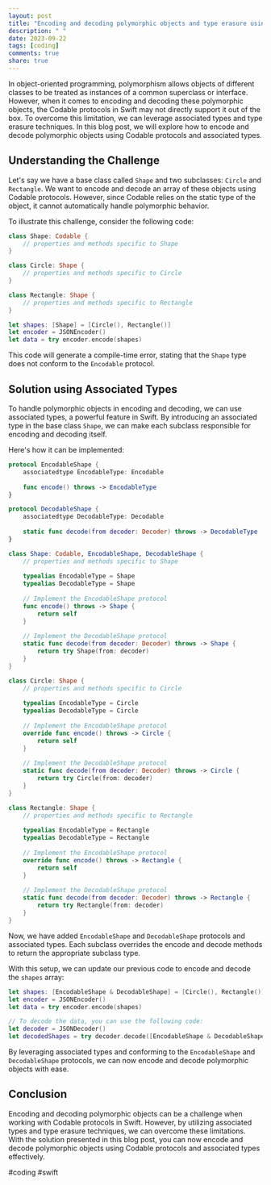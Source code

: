 ```yaml
---
layout: post
title: "Encoding and decoding polymorphic objects and type erasure using Codable protocols and associated types"
description: " "
date: 2023-09-22
tags: [coding]
comments: true
share: true
---
```


In object-oriented programming, polymorphism allows objects of different classes to be treated as instances of a common superclass or interface. However, when it comes to encoding and decoding these polymorphic objects, the Codable protocols in Swift may not directly support it out of the box. To overcome this limitation, we can leverage associated types and type erasure techniques. In this blog post, we will explore how to encode and decode polymorphic objects using Codable protocols and associated types.

## Understanding the Challenge

Let's say we have a base class called `Shape` and two subclasses: `Circle` and `Rectangle`. We want to encode and decode an array of these objects using Codable protocols. However, since Codable relies on the static type of the object, it cannot automatically handle polymorphic behavior.

To illustrate this challenge, consider the following code:

```swift
class Shape: Codable {
    // properties and methods specific to Shape
}

class Circle: Shape {
    // properties and methods specific to Circle
}

class Rectangle: Shape {
    // properties and methods specific to Rectangle
}

let shapes: [Shape] = [Circle(), Rectangle()]
let encoder = JSONEncoder()
let data = try encoder.encode(shapes)
```

This code will generate a compile-time error, stating that the `Shape` type does not conform to the `Encodable` protocol.

## Solution using Associated Types

To handle polymorphic objects in encoding and decoding, we can use associated types, a powerful feature in Swift. By introducing an associated type in the base class `Shape`, we can make each subclass responsible for encoding and decoding itself.

Here's how it can be implemented:

```swift
protocol EncodableShape {
    associatedtype EncodableType: Encodable
    
    func encode() throws -> EncodableType
}

protocol DecodableShape {
    associatedtype DecodableType: Decodable
    
    static func decode(from decoder: Decoder) throws -> DecodableType
}

class Shape: Codable, EncodableShape, DecodableShape {
    // properties and methods specific to Shape
    
    typealias EncodableType = Shape
    typealias DecodableType = Shape
    
    // Implement the EncodableShape protocol
    func encode() throws -> Shape {
        return self
    }
    
    // Implement the DecodableShape protocol
    static func decode(from decoder: Decoder) throws -> Shape {
        return try Shape(from: decoder)
    }
}

class Circle: Shape {
    // properties and methods specific to Circle
    
    typealias EncodableType = Circle
    typealias DecodableType = Circle
    
    // Implement the EncodableShape protocol
    override func encode() throws -> Circle {
        return self
    }
    
    // Implement the DecodableShape protocol
    static func decode(from decoder: Decoder) throws -> Circle {
        return try Circle(from: decoder)
    }
}

class Rectangle: Shape {
    // properties and methods specific to Rectangle
    
    typealias EncodableType = Rectangle
    typealias DecodableType = Rectangle
    
    // Implement the EncodableShape protocol
    override func encode() throws -> Rectangle {
        return self
    }
    
    // Implement the DecodableShape protocol
    static func decode(from decoder: Decoder) throws -> Rectangle {
        return try Rectangle(from: decoder)
    }
}
```

Now, we have added `EncodableShape` and `DecodableShape` protocols and associated types. Each subclass overrides the encode and decode methods to return the appropriate subclass type.

With this setup, we can update our previous code to encode and decode the `shapes` array:

```swift
let shapes: [EncodableShape & DecodableShape] = [Circle(), Rectangle()]
let encoder = JSONEncoder()
let data = try encoder.encode(shapes)

// To decode the data, you can use the following code:
let decoder = JSONDecoder()
let decodedShapes = try decoder.decode([EncodableShape & DecodableShape].self, from: data)
```

By leveraging associated types and conforming to the `EncodableShape` and `DecodableShape` protocols, we can now encode and decode polymorphic objects with ease.

## Conclusion

Encoding and decoding polymorphic objects can be a challenge when working with Codable protocols in Swift. However, by utilizing associated types and type erasure techniques, we can overcome these limitations. With the solution presented in this blog post, you can now encode and decode polymorphic objects using Codable protocols and associated types effectively.

#coding #swift